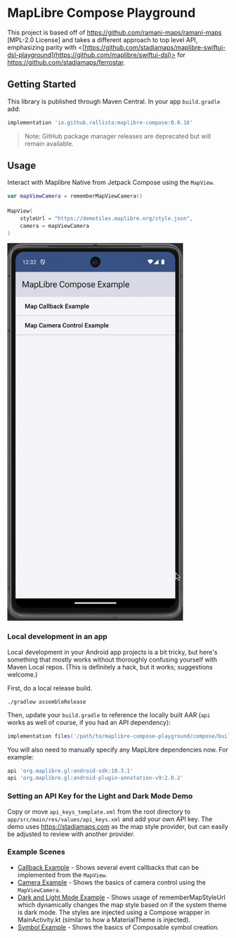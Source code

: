 # MapLibre Compose Playground

This project is based off of <https://github.com/ramani-maps/ramani-maps> [MPL-2.0 License] and takes a different approach to top level API, emphasizing parity with <[https://github.com/stadiamaps/maplibre-swiftui-dsl-playground](https://github.com/maplibre/swiftui-dsl)> for <https://github.com/stadiamaps/ferrostar>.

## Getting Started

This library is published through Maven Central. In your app `build.gradle` add:

```groovy
implementation 'io.github.rallista:maplibre-compose:0.0.16'
```

> Note: GitHub package manager releases are deprecated but will remain available.

## Usage

Interact with Maplibre Native from Jetpack Compose using the `MapView`.

```swift
var mapViewCamera = rememberMapViewCamera()

MapView(
    styleUrl = "https://demotiles.maplibre.org/style.json",
    camera = mapViewCamera
)
```

<img src="maplibre-compose-demo.gif" width="400" alt="Demo Animation"/>

### Local development in an app

Local development in your Android app projects is a bit tricky,
but here's something that mostly works
without thoroughly confusing yourself with Maven Local repos.
(This is definitely a hack, but it works; suggestions welcome.)

First, do a local release build.

```shell
./gradlew assembleRelease
```

Then, update your `build.gradle` to reference the locally built AAR
(`api` works as well of course, if you had an API dependency):

```groovy
implementation files('/path/to/maplibre-compose-playground/compose/build/outputs/aar/compose-release.aar')
```

You will also need to manually specify any MapLibre dependencies now.
For example:

```groovy
api 'org.maplibre.gl:android-sdk:10.3.1'
api 'org.maplibre.gl:android-plugin-annotation-v9:2.0.2'
```

### Setting an API Key for the Light and Dark Mode Demo

Copy or move `api_keys_template.xml` from the root directory to `app/src/main/res/values/api_keys.xml` and add your own API key. The demo uses https://stadiamaps.com as the map style provider, but can easily be adjusted to review with another provider.

### Example Scenes

* [Callback Example](app/src/main/java/com/maplibre/example/examples/CameraExample.kt) - Shows several event callbacks that can be implemented from the `MapView`.
* [Camera Example](app/src/main/java/com/maplibre/example/examples/CameraExample.kt) - Shows the basics of camera control using the `MapViewCamera`.
* [Dark and Light Mode Example](app/src/main/java/com/maplibre/example/examples/DarkAndLightModeExample.kt) - Shows usage of rememberMapStyleUrl which dynamically changes the map style based on if the system theme is dark mode. The styles are injected using a Compose wrapper in MainActivity.kt (similar to how a MaterialTheme is injected).
* [Symbol Example](app/src/main/java/com/maplibre/example/examples/SymbolExample.kt) - Shows the basics of Composable symbol creation. 
